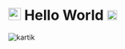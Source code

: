 <h1><img src="https://imgur.com/CTPzCrS.gif" height=25px width=25px> <b> Hello World </b> <img src="https://imgur.com/TFzFv3D.gif" height=20px width=20px></h1>
<p align="left"> <img src="https://komarev.com/ghpvc/?username=14kartiksingh" alt="kartik" /> </p>
